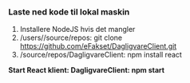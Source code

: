 ### Laste ned kode til lokal maskin

1. Installere NodeJS hvis det mangler
2. /users/<user>/source/repos: git clone https://github.com/eFakset/DagligvareClient.git
3. /source/repos/DagligvareClient: npm install react

**Start React klient: DagligvareClient: npm start**
